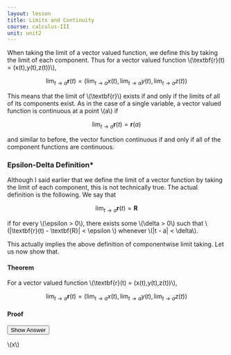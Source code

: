 ```yaml
---
layout: lesson
title: Limits and Continuity
course: calculus-III
unit: unit2
---
```


When taking the limit of a vector valued function, we define this by taking the limit of each component. Thus for a vector valued function \\(\textbf{r}(t) = (x(t),y(t),z(t))\\),

$$\lim_{t\to a} \textbf{r}(t) = \left(\lim_{t\to a}x(t) , \lim_{t\to a}y(t), \lim_{t\to a}z(t)\right) $$

This means that the limit of \\(\textbf{r}\\) exists if and only if the limits of all of its components exist. As in the case of a single variable, a vector valued function is continuous at a point \\(a\\) if 

$$ \lim_{t\to a}\textbf{r}(t) = \textbf{r}(a)$$

and similar to before, the vector function continuous if and only if all of the component functions are continuous. 




### Epsilon-Delta Definition*

Although I said earlier that we define the limit of a vector function by taking the limit of each component, this is not technically true. The actual definition is the following. We say that 

$$\lim_{t\to a} \textbf{r}(t) = \textbf{R}$$ 

if for every \\(\epsilon > 0\\), there exists some \\(\delta > 0\\) such that \\(\|\textbf{r}(t) - \textbf{R}\| < \epsilon \\) whenever \\(|t - a| < \delta\\). 


This actually implies the above definition of componentwise limit taking. Let us now show that.



#### Theorem
For a vector valued function \\(\textbf{r}(t) = (x(t),y(t),z(t))\\), 

$$\lim_{t\to a} \textbf{r}(t) = \left(\lim_{t\to a}x(t) , \lim_{t\to a}y(t), \lim_{t\to a}z(t)\right) $$

#### Proof



<button onclick="myFunction('answer')" class="answerButton">Show Answer</button>

<div  id="answer" class="answer">
\(x\)
</div>












